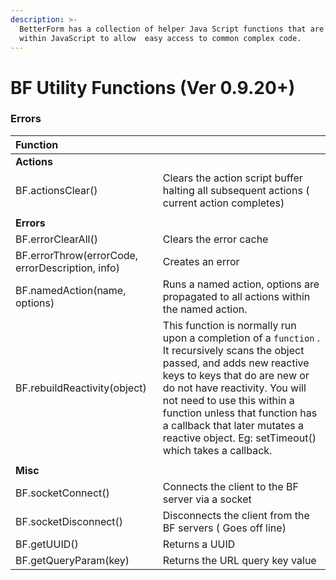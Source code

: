 ```yaml
---
description: >-
  BetterForm has a collection of helper Java Script functions that are used
  within JavaScript to allow  easy access to common complex code.
---
```


# BF Utility Functions \(Ver 0.9.20+\)

### Errors

| Function |  |
| :--- | :--- |
| **Actions** |  |
| BF.actionsClear\(\) | Clears the action script buffer halting all subsequent actions \( current action completes\) |
|  |  |
| **Errors** |  |
| BF.errorClearAll\(\) | Clears the error cache |
| BF.errorThrow\(errorCode, errorDescription, info\) | Creates an error |
| BF.namedAction\(name, options\) | Runs a named action, options are propagated to all actions within the named action. |
| BF.rebuildReactivity\(object\) | This function is normally run upon a completion of a `function` .  It recursively scans the object passed, and adds new reactive keys to keys that do are new or do not have reactivity. You will not need to use this within a function unless that function has a callback that later mutates a reactive object. Eg: setTimeout\(\) which takes a callback. |
|  |  |
| **Misc** |  |
| BF.socketConnect\(\) | Connects the client to the BF server via a socket |
| BF.socketDisconnect\(\) | Disconnects the client from the BF servers  \( Goes off line\) |
| BF.getUUID\(\) | Returns a UUID |
| BF.getQueryParam\(key\)  | Returns the URL query key value |



